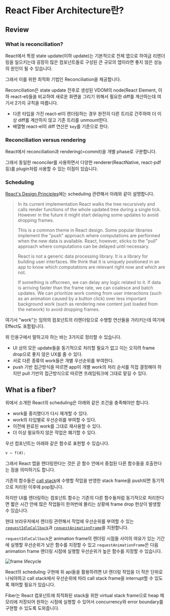 # React Fiber Architecture란?

## Review

### What is reconciliation?

React에서 특정 state update(이하 update)는 기본적으로 전체 앱으로 하여금 리렌더링을 일으키는데 굉장히 많은 컴포넌트들로 구성된 큰 규모의 앱이라면 좋지 않은 성능의 원인이 될 수 있습니다.

그래서 이를 위한 최적화 기법인 Reconciliation을 제공합니다.

Reconciliation은 state update 전후로 생성된 VDOM의 node(React Element, 이하 react-el)들을 비교하여 새로운 화면을 그리기 위해서 필요한 diff를 계산하는데 여기서 2가지 규칙을 따릅니다.

- 다른 타입을 가진 react-el이 렌더링하는 경우 완전히 다른 트리로 간주하여 더 이상 diff를 계산하지 않고 기존 트리를 unmount한다.
- 배열형 react-el의 diff 연산은 `key`를 기준으로 한다.

### Reconciliation versus rendering

React에서 reconciliation과 rendering(=commit)을 개별 phase로 구분합니다.

그래서 동일한 reconciler를 사용하면서 다양한 renderer(ReactNative, react-pdf 등)를 plugin처럼 사용할 수 있는 이점이 있습니다.

### Scheduling

[React's Design Principles](https://legacy.reactjs.org/docs/design-principles.html#scheduling)에는 scheduling 관련해서 아래와 같이 설명합니다.

> In its current implementation React walks the tree recursively and calls render functions of the whole updated tree during a single tick. However in the future it might start delaying some updates to avoid dropping frames.
>
> This is a common theme in React design. Some popular libraries implement the "push" approach where computations are performed when the new data is available. React, however, sticks to the "pull" approach where computations can be delayed until necessary.
>
> React is not a generic data processing library. It is a library for building user interfaces. We think that it is uniquely positioned in an app to know which computations are relevant right now and which are not.
>
> If something is offscreen, we can delay any logic related to it. If data is arriving faster than the frame rate, we can coalesce and batch updates. We can prioritize work coming from user interactions (such as an animation caused by a button click) over less important background work (such as rendering new content just loaded from the network) to avoid dropping frames.

여기서 "work"는 임의의 컴포넌트의 리렌더링으로 수행할 연산들을 가리키는데 여기에 Effect도 포함됩니다.

위 인용구에서 말하고자 하는 바는 3가지로 정리할 수 있습니다.

- UI 상의 모든 update들을 동기적으로 처리할 필요가 없고 이는 오히려 frame drop으로 좋지 않은 UX를 줄 수 있다.
- 서로 다른 종류의 work들은 개별 우선순위를 부여한다.
- push 기반 접근방식을 따르면 app이 개별 work의 처리 순서를 직접 결정해야 하지만 pull 기반의 접근방식으로 따르면 프레임워크에 그대로 맡길 수 있다.

## What is a fiber?

위에서 소개한 React의 scheduling은 아래와 같은 조건을 충족해야만 합니다.

- work를 중지했다가 다시 재개할 수 있다.
- work의 타입별로 우선순위를 부여할 수 있다.
- 이전에 완료된 work를 그대로 재사용할 수 있다.
- 더 이상 필요하지 않은 작업은 폐기할 수 있다.

우선 컴포넌트는 아래와 같은 함수로 표현할 수 있습니다.

```js
v = f(d);
```

그래서 React 앱을 렌더링한다는 것은 곧 함수 안에서 중첩된 다른 함수들을 호출한다는 점을 의미하기도 합니다.

기존의 함수들은 [call stack](https://en.wikipedia.org/wiki/Call_stack)에 수행할 작업을 반영한 stack frame을 push되면 동기적으로 처리된 이후에 pop됩니다.

하지만 UI를 렌더링하는 컴포넌트 함수는 기존의 다른 함수들처럼 동기적으로 처리한다면 짧은 시간 안에 많은 작업들이 한꺼번에 몰리는 상황에 frame drop 현상이 발생할 수 있습니다.

현대 브라우저에서 렌더링 관련해서 작업에 우선순위를 부여할 수 있는 [`requestIdleCallback`](https://developer.mozilla.org/en-US/docs/Web/API/Window/requestIdleCallback)과 [`requestAnimationFrame`](https://developer.mozilla.org/en-US/docs/Web/API/Window/requestAnimationFrame)을 지원합니다.

`requestIdleCallback`은 animation frame의 렌더링 시점들 사이의 여유가 있는 기간에 실행할 우선순위가 낮은 함수를 지정할 수 있고 `requestAnimationFrame`은 다음 animation frame 렌더링 시점에 실행할 우선순위가 높은 함수를 지정할 수 있습니다.

![frame lifecycle](https://velog.velcdn.com/images/jasongoose/post/516d98b5-aa89-423e-9795-aa0987d6e49d/image.jpeg)

React의 scheduling 구현에 위 api들을 활용하려면 UI 렌더링 작업을 더 작은 단위로 나눠야하고 call stack에서 우선순위에 따라 call stack frame을 interrupt할 수 있도록 제어할 필요가 있습니다.

Fiber는 React 컴포넌트에 최적화된 stack을 위한 virtual stack frame으로 heap 메모리에 저장되어 원하는 시점에 실행할 수 있어서 concurrency와 error boundary를 구현할 수 있도록 도와줍니다.
